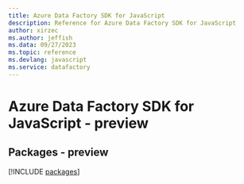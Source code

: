 ```yaml
---
title: Azure Data Factory SDK for JavaScript
description: Reference for Azure Data Factory SDK for JavaScript
author: xirzec
ms.author: jeffish
ms.data: 09/27/2023
ms.topic: reference
ms.devlang: javascript
ms.service: datafactory
---
```

# Azure Data Factory SDK for JavaScript - preview
## Packages - preview
[!INCLUDE [packages](data-factory-index.md)]